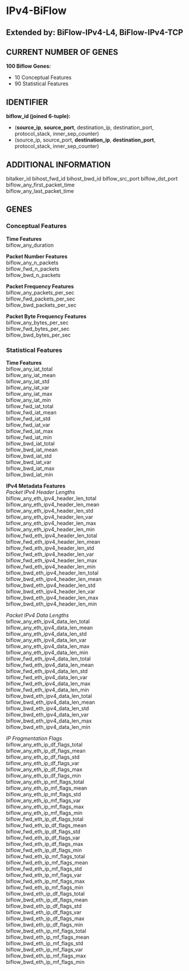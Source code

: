 # IPv4-BiFlow
## Extended by: BiFlow-IPv4-L4, BiFlow-IPv4-TCP
## CURRENT NUMBER OF GENES
**100 Biflow Genes:**
- 10 Conceptual Features
- 90 Statistical Features

## IDENTIFIER
**biflow_id (joined 6-tuple):**  
- (**source_ip**, **source_port**, destination_ip, destination_port, protocol_stack, inner_sep_counter)
- (source_ip, source_port, **destination_ip**, **destination_port**, protocol_stack, inner_sep_counter)

## ADDITIONAL INFORMATION
bitalker_id
bihost_fwd_id
bihost_bwd_id
biflow_src_port
biflow_dst_port
biflow_any_first_packet_time  
biflow_any_last_packet_time  

## GENES
### Conceptual Features
**Time Features**  
biflow_any_duration  

**Packet Number Features**  
biflow_any_n_packets  
biflow_fwd_n_packets  
biflow_bwd_n_packets  

**Packet Frequency Features**  
biflow_any_packets_per_sec  
biflow_fwd_packets_per_sec  
biflow_bwd_packets_per_sec  

**Packet Byte Frequency Features**  
biflow_any_bytes_per_sec  
biflow_fwd_bytes_per_sec  
biflow_bwd_bytes_per_sec  

### Statistical Features
**Time Features**  
biflow_any_iat_total  
biflow_any_iat_mean  
biflow_any_iat_std  
biflow_any_iat_var  
biflow_any_iat_max  
biflow_any_iat_min  
biflow_fwd_iat_total  
biflow_fwd_iat_mean  
biflow_fwd_iat_std  
biflow_fwd_iat_var  
biflow_fwd_iat_max  
biflow_fwd_iat_min  
biflow_bwd_iat_total  
biflow_bwd_iat_mean  
biflow_bwd_iat_std  
biflow_bwd_iat_var  
biflow_bwd_iat_max  
biflow_bwd_iat_min  

**IPv4 Metadata Features**  
*Packet IPv4 Header Lengths*  
biflow_any_eth_ipv4_header_len_total  
biflow_any_eth_ipv4_header_len_mean  
biflow_any_eth_ipv4_header_len_std  
biflow_any_eth_ipv4_header_len_var  
biflow_any_eth_ipv4_header_len_max  
biflow_any_eth_ipv4_header_len_min  
biflow_fwd_eth_ipv4_header_len_total  
biflow_fwd_eth_ipv4_header_len_mean  
biflow_fwd_eth_ipv4_header_len_std  
biflow_fwd_eth_ipv4_header_len_var  
biflow_fwd_eth_ipv4_header_len_max  
biflow_fwd_eth_ipv4_header_len_min  
biflow_bwd_eth_ipv4_header_len_total  
biflow_bwd_eth_ipv4_header_len_mean  
biflow_bwd_eth_ipv4_header_len_std  
biflow_bwd_eth_ipv4_header_len_var  
biflow_bwd_eth_ipv4_header_len_max  
biflow_bwd_eth_ipv4_header_len_min  

*Packet IPv4 Data Lengths*  
biflow_any_eth_ipv4_data_len_total  
biflow_any_eth_ipv4_data_len_mean  
biflow_any_eth_ipv4_data_len_std  
biflow_any_eth_ipv4_data_len_var  
biflow_any_eth_ipv4_data_len_max  
biflow_any_eth_ipv4_data_len_min  
biflow_fwd_eth_ipv4_data_len_total  
biflow_fwd_eth_ipv4_data_len_mean  
biflow_fwd_eth_ipv4_data_len_std  
biflow_fwd_eth_ipv4_data_len_var  
biflow_fwd_eth_ipv4_data_len_max  
biflow_fwd_eth_ipv4_data_len_min  
biflow_bwd_eth_ipv4_data_len_total  
biflow_bwd_eth_ipv4_data_len_mean  
biflow_bwd_eth_ipv4_data_len_std  
biflow_bwd_eth_ipv4_data_len_var  
biflow_bwd_eth_ipv4_data_len_max  
biflow_bwd_eth_ipv4_data_len_min  

*IP Fragmentation Flags*  
biflow_any_eth_ip_df_flags_total  
biflow_any_eth_ip_df_flags_mean  
biflow_any_eth_ip_df_flags_std  
biflow_any_eth_ip_df_flags_var  
biflow_any_eth_ip_df_flags_max  
biflow_any_eth_ip_df_flags_min  
biflow_any_eth_ip_mf_flags_total  
biflow_any_eth_ip_mf_flags_mean  
biflow_any_eth_ip_mf_flags_std  
biflow_any_eth_ip_mf_flags_var  
biflow_any_eth_ip_mf_flags_max  
biflow_any_eth_ip_mf_flags_min  
biflow_fwd_eth_ip_df_flags_total  
biflow_fwd_eth_ip_df_flags_mean  
biflow_fwd_eth_ip_df_flags_std  
biflow_fwd_eth_ip_df_flags_var  
biflow_fwd_eth_ip_df_flags_max  
biflow_fwd_eth_ip_df_flags_min  
biflow_fwd_eth_ip_mf_flags_total  
biflow_fwd_eth_ip_mf_flags_mean  
biflow_fwd_eth_ip_mf_flags_std  
biflow_fwd_eth_ip_mf_flags_var  
biflow_fwd_eth_ip_mf_flags_max  
biflow_fwd_eth_ip_mf_flags_min  
biflow_bwd_eth_ip_df_flags_total  
biflow_bwd_eth_ip_df_flags_mean  
biflow_bwd_eth_ip_df_flags_std  
biflow_bwd_eth_ip_df_flags_var  
biflow_bwd_eth_ip_df_flags_max  
biflow_bwd_eth_ip_df_flags_min  
biflow_bwd_eth_ip_mf_flags_total  
biflow_bwd_eth_ip_mf_flags_mean  
biflow_bwd_eth_ip_mf_flags_std  
biflow_bwd_eth_ip_mf_flags_var  
biflow_bwd_eth_ip_mf_flags_max  
biflow_bwd_eth_ip_mf_flags_min  
